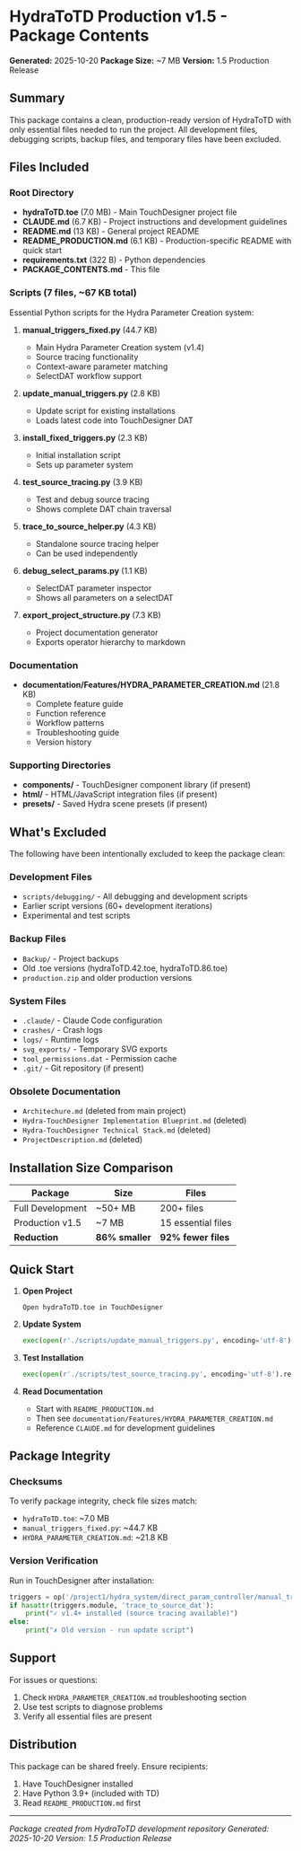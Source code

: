 # HydraToTD Production v1.5 - Package Contents

**Generated:** 2025-10-20
**Package Size:** ~7 MB
**Version:** 1.5 Production Release

## Summary

This package contains a clean, production-ready version of HydraToTD with only essential files needed to run the project. All development files, debugging scripts, backup files, and temporary files have been excluded.

## Files Included

### Root Directory
- **hydraToTD.toe** (7.0 MB) - Main TouchDesigner project file
- **CLAUDE.md** (6.7 KB) - Project instructions and development guidelines
- **README.md** (13 KB) - General project README
- **README_PRODUCTION.md** (6.1 KB) - Production-specific README with quick start
- **requirements.txt** (322 B) - Python dependencies
- **PACKAGE_CONTENTS.md** - This file

### Scripts (7 files, ~67 KB total)
Essential Python scripts for the Hydra Parameter Creation system:

1. **manual_triggers_fixed.py** (44.7 KB)
   - Main Hydra Parameter Creation system (v1.4)
   - Source tracing functionality
   - Context-aware parameter matching
   - SelectDAT workflow support

2. **update_manual_triggers.py** (2.8 KB)
   - Update script for existing installations
   - Loads latest code into TouchDesigner DAT

3. **install_fixed_triggers.py** (2.3 KB)
   - Initial installation script
   - Sets up parameter system

4. **test_source_tracing.py** (3.9 KB)
   - Test and debug source tracing
   - Shows complete DAT chain traversal

5. **trace_to_source_helper.py** (4.3 KB)
   - Standalone source tracing helper
   - Can be used independently

6. **debug_select_params.py** (1.1 KB)
   - SelectDAT parameter inspector
   - Shows all parameters on a selectDAT

7. **export_project_structure.py** (7.3 KB)
   - Project documentation generator
   - Exports operator hierarchy to markdown

### Documentation
- **documentation/Features/HYDRA_PARAMETER_CREATION.md** (21.8 KB)
  - Complete feature guide
  - Function reference
  - Workflow patterns
  - Troubleshooting guide
  - Version history

### Supporting Directories
- **components/** - TouchDesigner component library (if present)
- **html/** - HTML/JavaScript integration files (if present)
- **presets/** - Saved Hydra scene presets (if present)

## What's Excluded

The following have been intentionally excluded to keep the package clean:

### Development Files
- `scripts/debugging/` - All debugging and development scripts
- Earlier script versions (60+ development iterations)
- Experimental and test scripts

### Backup Files
- `Backup/` - Project backups
- Old .toe versions (hydraToTD.42.toe, hydraToTD.86.toe)
- `production.zip` and older production versions

### System Files
- `.claude/` - Claude Code configuration
- `crashes/` - Crash logs
- `logs/` - Runtime logs
- `svg_exports/` - Temporary SVG exports
- `tool_permissions.dat` - Permission cache
- `.git/` - Git repository (if present)

### Obsolete Documentation
- `Architechure.md` (deleted from main project)
- `Hydra-TouchDesigner Implementation Blueprint.md` (deleted)
- `Hydra-TouchDesigner Technical Stack.md` (deleted)
- `ProjectDescription.md` (deleted)

## Installation Size Comparison

| Package | Size | Files |
|---------|------|-------|
| Full Development | ~50+ MB | 200+ files |
| Production v1.5 | ~7 MB | 15 essential files |
| **Reduction** | **86% smaller** | **92% fewer files** |

## Quick Start

1. **Open Project**
   ```
   Open hydraToTD.toe in TouchDesigner
   ```

2. **Update System**
   ```python
   exec(open(r'./scripts/update_manual_triggers.py', encoding='utf-8').read())
   ```

3. **Test Installation**
   ```python
   exec(open(r'./scripts/test_source_tracing.py', encoding='utf-8').read())
   ```

4. **Read Documentation**
   - Start with `README_PRODUCTION.md`
   - Then see `documentation/Features/HYDRA_PARAMETER_CREATION.md`
   - Reference `CLAUDE.md` for development guidelines

## Package Integrity

### Checksums
To verify package integrity, check file sizes match:
- `hydraToTD.toe`: ~7.0 MB
- `manual_triggers_fixed.py`: ~44.7 KB
- `HYDRA_PARAMETER_CREATION.md`: ~21.8 KB

### Version Verification
Run in TouchDesigner after installation:
```python
triggers = op('/project1/hydra_system/direct_param_controller/manual_triggers')
if hasattr(triggers.module, 'trace_to_source_dat'):
    print("✓ v1.4+ installed (source tracing available)")
else:
    print("✗ Old version - run update script")
```

## Support

For issues or questions:
1. Check `HYDRA_PARAMETER_CREATION.md` troubleshooting section
2. Use test scripts to diagnose problems
3. Verify all essential files are present

## Distribution

This package can be shared freely. Ensure recipients:
1. Have TouchDesigner installed
2. Have Python 3.9+ (included with TD)
3. Read `README_PRODUCTION.md` first

---

*Package created from HydraToTD development repository*
*Generated: 2025-10-20*
*Version: 1.5 Production Release*
